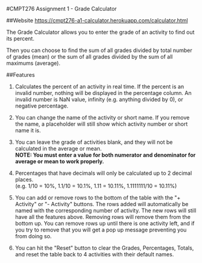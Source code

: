 #CMPT276 Assignment 1 - Grade Calculator

##Website
https://cmpt276-a1-calculator.herokuapp.com/calculator.html

The Grade Calculator allows you to enter the grade of an activity to find out its percent.

Then you can choose to find the sum of all grades divided by total number of grades (mean) or the sum of all grades divided by the sum of all maximums (average).

##Features
1. Calculates the percent of an activity in real time. If the percent is an invalid number, nothing will be displayed in the percentage column. An invalid number is NaN value, infinity (e.g. anything divided by 0), or negative percentage.

2. You can change the name of the activity or short name. If you remove the name, a placeholder will still show which activity number or short name it is.

3. You can leave the grade of activities blank, and they will not be calculated in the average or mean.  
**NOTE: You must enter a value for both numerator and denominator for average or mean to work properly.**

4. Percentages that have decimals will only be calculated up to 2 decimal places.  
(e.g. 1/10 = 10%, 1.1/10 = 10.1%, 1.11 = 10.11%, 1.1111111/10 = 10.11%)

5. You can add or remove rows to the bottom of the table with the "+ Activity" or "- Activity" buttons. The rows added will automatically be named with the corresponding number of activity. The new rows will still have all the features above. Removing rows will remove them from the bottom up. You can remove rows up until there is one activity left, and if you try to remove that you will get a pop up message preventing you from doing so.

6. You can hit the "Reset" button to clear the Grades, Percentages, Totals, and reset the table back to 4 activities with their default names.

